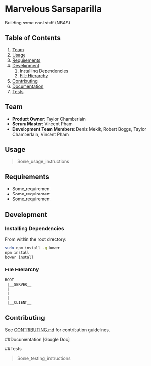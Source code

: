 # Marvelous Sarsaparilla

Building some cool stuff (NBAS)

## Table of Contents

1. [Team](#team)
2. [Usage](#Usage)
3. [Requirements](#requirements)
4. [Development](#development)
    1. [Installing Dependencies](#installing-dependencies)
    2. [File Hierarchy](#hierarchy)
5. [Contributing](#contributing)
6. [Documentation](#Documentation)
7. [Tests](#Tests)

## Team

  - __Product Owner__: Taylor Chamberlain
  - __Scrum Master__: Vincent Pham
  - __Development Team Members__: Deniz Mekik, Robert Boggs, Taylor Chamberlain, Vincent Pham

## Usage

> Some_usage_instructions

## Requirements

  - Some_requirement
  - Some_requirement
  - Some_requirement

## Development

### Installing Dependencies

From within the root directory:
```sh
sudo npm install -g bower
npm install
bower install
```

### File Hierarchy

```js
ROOT
 |__SERVER__
 |
 |
 |
 |__CLIENT__

```

## Contributing

See [CONTRIBUTING.md](CONTRIBUTING.md) for contribution guidelines.

##Documentation
[Google Doc]

##Tests
  > Some_testing_instructions